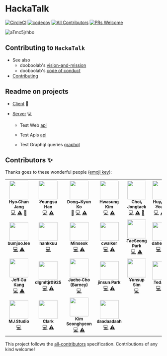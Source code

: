 # HackaTalk

[![CircleCI](https://circleci.com/gh/dooboolab/hackatalk.svg?style=shield)](https://circleci.com/gh/dooboolab/hackatalk)
[![codecov](https://codecov.io/gh/dooboolab/hackatalk/branch/master/graph/badge.svg)](https://codecov.io/gh/dooboolab/hackatalk)
[![All Contributors](https://img.shields.io/badge/all_contributors-25-orange.svg?style=flat-square)](#contributors)
[![PRs Welcome](https://img.shields.io/badge/PRs-welcome-brightgreen.svg?style=flat-square)](CONTRIBUTING.md)

![aTmc5jrhbo](https://user-images.githubusercontent.com/27461460/65466719-a79e2580-de9a-11e9-965e-c4c28a98346e.gif)

## Contributing to `HackaTalk`

- See also
  - dooboolab's [vision-and-mission](https://dooboolab.com/vision)
  - dooboolab's [code of conduct](https://dooboolab.com/codeofconduct)
- [Contributing](CONTRIBUTING.md)


## Readme on projects

- [Client](client) :iphone:

- [Server](server) :computer:

  * Test Web
    [api](https://hackatalk.dev)

  * Test Apis
    [api](https://hackatalkserver.azurewebsites.net)

  * Test Graphql queries
    [graphql](https://hackatalkserver.azurewebsites.net/graphql)


## Contributors ✨

Thanks goes to these wonderful people ([emoji key](https://allcontributors.org/docs/en/emoji-key)):
<!-- markdownlint-enable -->
<!-- prettier-ignore-end -->
<!-- ALL-CONTRIBUTORS-LIST:END -->

<!-- ALL-CONTRIBUTORS-LIST:START - Do not remove or modify this section -->
<!-- prettier-ignore-start -->
<!-- markdownlint-disable -->
<table>
  <tr>
    <td align="center"><a href="http://dooboolab.com"><img src="https://avatars0.githubusercontent.com/u/27461460?v=4" width="60px;" alt=""/><br /><sub><b>Hyo Chan Jang</b></sub></a><br /><a href="https://github.com/dooboolab/hackatalk/commits?author=hyochan" title="Code">💻</a> <a href="https://github.com/dooboolab/hackatalk/commits?author=hyochan" title="Tests">⚠️</a> <a href="https://github.com/dooboolab/hackatalk/commits?author=hyochan" title="Documentation">📖</a></td>
    <td align="center"><a href="https://www.linkedin.com/in/youngsu-han/"><img src="https://avatars1.githubusercontent.com/u/22214150?v=4" width="60px;" alt=""/><br /><sub><b>Youngsu Han</b></sub></a><br /><a href="https://github.com/dooboolab/hackatalk/commits?author=heyman333" title="Code">💻</a> <a href="https://github.com/dooboolab/hackatalk/commits?author=heyman333" title="Tests">⚠️</a></td>
    <td align="center"><a href="https://github.com/godon019"><img src="https://avatars1.githubusercontent.com/u/10363850?v=4" width="60px;" alt=""/><br /><sub><b>Dong-Kyun Ko</b></sub></a><br /><a href="https://github.com/dooboolab/hackatalk/commits?author=godon019" title="Documentation">📖</a> <a href="https://github.com/dooboolab/hackatalk/commits?author=godon019" title="Code">💻</a> <a href="https://github.com/dooboolab/hackatalk/commits?author=godon019" title="Tests">⚠️</a></td>
    <td align="center"><a href="https://github.com/marsinearth"><img src="https://avatars0.githubusercontent.com/u/6101260?v=4" width="60px;" alt=""/><br /><sub><b>Hwasung Kim</b></sub></a><br /><a href="https://github.com/dooboolab/hackatalk/commits?author=marsinearth" title="Code">💻</a> <a href="https://github.com/dooboolab/hackatalk/commits?author=marsinearth" title="Tests">⚠️</a></td>
    <td align="center"><a href="https://github.com/JongtaekChoi"><img src="https://avatars1.githubusercontent.com/u/17980230?v=4" width="60px;" alt=""/><br /><sub><b>Choi, Jongtaek</b></sub></a><br /><a href="https://github.com/dooboolab/hackatalk/commits?author=JongtaekChoi" title="Code">💻</a> <a href="https://github.com/dooboolab/hackatalk/commits?author=JongtaekChoi" title="Tests">⚠️</a> <a href="https://github.com/dooboolab/hackatalk/commits?author=JongtaekChoi" title="Documentation">📖</a></td>
    <td align="center"><a href="https://www.facebook.com/huy1965"><img src="https://avatars3.githubusercontent.com/u/1715578?v=4" width="60px;" alt=""/><br /><sub><b>Huy, Tae Young</b></sub></a><br /><a href="https://github.com/dooboolab/hackatalk/commits?author=kty1965" title="Code">💻</a> <a href="https://github.com/dooboolab/hackatalk/commits?author=kty1965" title="Tests">⚠️</a> <a href="https://github.com/dooboolab/hackatalk/commits?author=kty1965" title="Documentation">📖</a></td>
    <td align="center"><a href="https://github.com/YongPilMoon"><img src="https://avatars1.githubusercontent.com/u/22088158?v=4" width="60px;" alt=""/><br /><sub><b>YongPilMoon</b></sub></a><br /><a href="https://github.com/dooboolab/hackatalk/commits?author=YongPilMoon" title="Code">💻</a> <a href="https://github.com/dooboolab/hackatalk/commits?author=YongPilMoon" title="Tests">⚠️</a> <a href="https://github.com/dooboolab/hackatalk/commits?author=YongPilMoon" title="Documentation">📖</a></td>
  </tr>
  <tr>
    <td align="center"><a href="https://github.com/bumjoo"><img src="https://avatars1.githubusercontent.com/u/43266906?v=4" width="60px;" alt=""/><br /><sub><b>bumjoo.lee</b></sub></a><br /><a href="https://github.com/dooboolab/hackatalk/commits?author=bumjoo" title="Code">💻</a> <a href="https://github.com/dooboolab/hackatalk/commits?author=bumjoo" title="Tests">⚠️</a></td>
    <td align="center"><a href="https://github.com/hankkuu"><img src="https://avatars2.githubusercontent.com/u/7829802?v=4" width="60px;" alt=""/><br /><sub><b>hankkuu</b></sub></a><br /><a href="https://github.com/dooboolab/hackatalk/commits?author=hankkuu" title="Code">💻</a></td>
    <td align="center"><a href="https://github.com/Sandwichj"><img src="https://avatars1.githubusercontent.com/u/11019960?v=4" width="60px;" alt=""/><br /><sub><b>Minseok</b></sub></a><br /><a href="https://github.com/dooboolab/hackatalk/commits?author=Sandwichj" title="Code">💻</a> <a href="https://github.com/dooboolab/hackatalk/commits?author=Sandwichj" title="Tests">⚠️</a></td>
    <td align="center"><a href="https://github.com/jb9229"><img src="https://avatars3.githubusercontent.com/u/3200647?v=4" width="60px;" alt=""/><br /><sub><b>cwalker</b></sub></a><br /><a href="https://github.com/dooboolab/hackatalk/commits?author=jb9229" title="Code">💻</a> <a href="https://github.com/dooboolab/hackatalk/commits?author=jb9229" title="Tests">⚠️</a></td>
    <td align="center"><a href="https://geoseong.github.io/"><img src="https://avatars0.githubusercontent.com/u/19166187?v=4" width="60px;" alt=""/><br /><sub><b>TaeSeong Park</b></sub></a><br /><a href="https://github.com/dooboolab/hackatalk/commits?author=geoseong" title="Code">💻</a> <a href="https://github.com/dooboolab/hackatalk/commits?author=geoseong" title="Tests">⚠️</a></td>
    <td align="center"><a href="https://github.com/daheeahn"><img src="https://avatars3.githubusercontent.com/u/38369729?v=4" width="60px;" alt=""/><br /><sub><b>daheeahn</b></sub></a><br /><a href="https://github.com/dooboolab/hackatalk/commits?author=daheeahn" title="Code">💻</a> <a href="https://github.com/dooboolab/hackatalk/commits?author=daheeahn" title="Tests">⚠️</a></td>
    <td align="center"><a href="https://github.com/devohno"><img src="https://avatars1.githubusercontent.com/u/55861805?v=4" width="60px;" alt=""/><br /><sub><b>Eunho Lee</b></sub></a><br /><a href="https://github.com/dooboolab/hackatalk/commits?author=devohno" title="Code">💻</a> <a href="https://github.com/dooboolab/hackatalk/commits?author=devohno" title="Tests">⚠️</a></td>
  </tr>
  <tr>
    <td align="center"><a href="http://stackoverflow.com/users/515932/jeff-gu-kang?tab=profile"><img src="https://avatars2.githubusercontent.com/u/216363?v=4" width="60px;" alt=""/><br /><sub><b>Jeff Gu Kang</b></sub></a><br /><a href="https://github.com/dooboolab/hackatalk/commits?author=JeffGuKang" title="Code">💻</a> <a href="https://github.com/dooboolab/hackatalk/commits?author=JeffGuKang" title="Tests">⚠️</a></td>
    <td align="center"><a href="https://github.com/dlgmltjr0925"><img src="https://avatars0.githubusercontent.com/u/33364619?v=4" width="60px;" alt=""/><br /><sub><b>dlgmltjr0925</b></sub></a><br /><a href="https://github.com/dooboolab/hackatalk/commits?author=dlgmltjr0925" title="Code">💻</a> <a href="https://github.com/dooboolab/hackatalk/commits?author=dlgmltjr0925" title="Tests">⚠️</a></td>
    <td align="center"><a href="http://utaha.moe/about"><img src="https://avatars0.githubusercontent.com/u/12093323?v=4" width="60px;" alt=""/><br /><sub><b>Jaeho Cho (Barney)</b></sub></a><br /><a href="https://github.com/dooboolab/hackatalk/commits?author=real0131" title="Code">💻</a></td>
    <td align="center"><a href="https://selina-park.tistory.com/"><img src="https://avatars3.githubusercontent.com/u/31176502?v=4" width="60px;" alt=""/><br /><sub><b>jinsun Park</b></sub></a><br /><a href="https://github.com/dooboolab/hackatalk/commits?author=ilikeu7246" title="Code">💻</a> <a href="https://github.com/dooboolab/hackatalk/commits?author=ilikeu7246" title="Tests">⚠️</a></td>
    <td align="center"><a href="http://pickhealer.netlify.com"><img src="https://avatars0.githubusercontent.com/u/47362439?v=4" width="60px;" alt=""/><br /><sub><b>Yunsup Sim</b></sub></a><br /><a href="https://github.com/dooboolab/hackatalk/commits?author=SimYunSup" title="Code">💻</a></td>
    <td align="center"><a href="http://tedkim.dev"><img src="https://avatars3.githubusercontent.com/u/20268356?v=4" width="60px;" alt=""/><br /><sub><b>Ted Kim</b></sub></a><br /><a href="https://github.com/dooboolab/hackatalk/commits?author=00aney" title="Code">💻</a> <a href="https://github.com/dooboolab/hackatalk/commits?author=00aney" title="Tests">⚠️</a></td>
    <td align="center"><a href="https://gist.github.com/qkreltms"><img src="https://avatars0.githubusercontent.com/u/25196026?v=4" width="60px;" alt=""/><br /><sub><b>JungHoonPark</b></sub></a><br /><a href="https://github.com/dooboolab/hackatalk/commits?author=qkreltms" title="Code">💻</a> <a href="https://github.com/dooboolab/hackatalk/commits?author=qkreltms" title="Tests">⚠️</a></td>
  </tr>
  <tr>
    <td align="center"><a href="http://blog.naver.com/mym0404"><img src="https://avatars0.githubusercontent.com/u/33388801?v=4" width="60px;" alt=""/><br /><sub><b>MJ Studio</b></sub></a><br /><a href="https://github.com/dooboolab/hackatalk/commits?author=mym0404" title="Code">💻</a></td>
    <td align="center"><a href="https://github.com/smallbee3"><img src="https://avatars1.githubusercontent.com/u/35122143?v=4" width="60px;" alt=""/><br /><sub><b>Clark</b></sub></a><br /><a href="https://github.com/dooboolab/hackatalk/commits?author=smallbee3" title="Code">💻</a> <a href="https://github.com/dooboolab/hackatalk/commits?author=smallbee3" title="Tests">⚠️</a></td>
    <td align="center"><a href="https://seonghyeonkimm.github.io/"><img src="https://avatars2.githubusercontent.com/u/13966404?v=4" width="60px;" alt=""/><br /><sub><b>Kim Seonghyeon</b></sub></a><br /><a href="https://github.com/dooboolab/hackatalk/commits?author=seonghyeonkimm" title="Code">💻</a> <a href="https://github.com/dooboolab/hackatalk/commits?author=seonghyeonkimm" title="Tests">⚠️</a></td>
    <td align="center"><a href="https://github.com/daadaadaah"><img src="https://avatars0.githubusercontent.com/u/60481383?v=4" width="60px;" alt=""/><br /><sub><b>daadaadaah</b></sub></a><br /><a href="https://github.com/dooboolab/hackatalk/commits?author=daadaadaah" title="Code">💻</a> <a href="https://github.com/dooboolab/hackatalk/commits?author=daadaadaah" title="Tests">⚠️</a></td>
  </tr>
</table>

<!-- markdownlint-enable -->
<!-- prettier-ignore-end -->
<!-- ALL-CONTRIBUTORS-LIST:END -->

This project follows the [all-contributors](https://github.com/all-contributors/all-contributors) specification. Contributions of any kind welcome!

